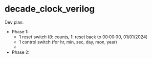 # decade_clock_verilog
Dev plan:
- Phase 1:
  + 1 reset switch (0: counts, 1: reset back to 00:00:00, 01/01/2024)
  + 1 control switch (for hr, min, sec, day, mon, year)
  + 
- Phase 2:
